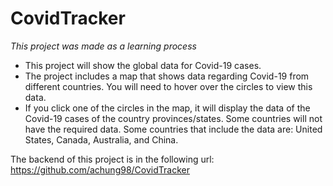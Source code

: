 # CovidTracker

*This project was made as a learning process*

- This project will show the global data for Covid-19 cases.
- The project includes a map that shows data regarding Covid-19 from different countries. You will need to hover over the circles to view this data.
- If you click one of the circles in the map, it will display the data of the Covid-19 cases of the country provinces/states. Some countries will not have the required data. Some countries that include the data are: United States, Canada, Australia, and China.

The backend of this project is in the following url: https://github.com/achung98/CovidTracker
